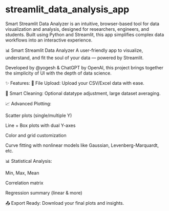 # streamlit_data_analysis_app
Smart Streamlit Data Analyzer is an intuitive, browser-based tool for data visualization and analysis, designed for researchers, engineers, and students. Built using Python and Streamlit, this app simplifies complex data workflows into an interactive experience.  


📊 Smart Streamlit Data Analyzer
A user-friendly app to visualize, understand, and fit the soul of your data — powered by Streamlit.

Developed by @yogesh & ChatGPT by OpenAI, this project brings together the simplicity of UI with the depth of data science.

✨ Features:
📂 File Upload: Upload your CSV/Excel data with ease.

🧹 Smart Cleaning: Optional datatype adjustment, large dataset averaging.

📈 Advanced Plotting:

Scatter plots (single/multiple Y)

Line + Box plots with dual Y-axes

Color and grid customization

Curve fitting with nonlinear models like Gaussian, Levenberg-Marquardt, etc.

📊 Statistical Analysis:

Min, Max, Mean

Correlation matrix

Regression summary (linear & more)

📤 Export Ready: Download your final plots and insights.
